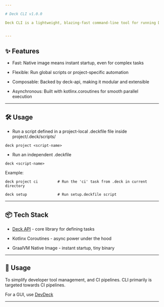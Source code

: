 ```yaml
---

# Deck CLI v1.0.0

Deck CLI is a lightweight, blazing-fast command-line tool for running Deck automation scripts - whether globally or per project. Powered by GraalVM native image and built with Kotlin, it’s optimized for simplicity, speed, and cross-platform consistency.


---
```


## ✨ Features

* Fast: Native image means instant startup, even for complex tasks

* Flexible: Run global scripts or project-specific automation

* Composable: Backed by deck-api, making it modular and extensible

* Asynchronous: Built with kotlinx.coroutines for smooth parallel execution



---

## 🛠️ Usage

* Run a script defined in a project-local .deckfile file inside project/.deck/scripts/
  
`deck project <script-name>`

* Run an independent .deckfile
  
`deck <script-name>`

Example:

`deck project ci         # Run the 'ci' task from .deck in current directory`

`deck setup              # Run setup.deckfile script`


---

## 📦 Tech Stack

* [Deck API](https://central.sonatype.com/artifact/io.github.justincodinguk.devdeck/deck-api) - core library for defining tasks

* Kotlinx Coroutines - async power under the hood

* GraalVM Native Image - instant startup, tiny binary



---

## 💬 Usage

To simplify developer tool management, and CI pipelines. CLI primarily is targeted towards CI pipelines.

For a GUI, use [DevDeck](https://github.com/JustINCodingUK/DevDeck)

---
